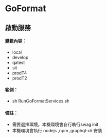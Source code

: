 # GoFormat

## 啟動服務

#### 變數內容：
- local
- develop
- qatest
- sit
- prodT4
- prodT2

#### 範例：
- sh RunGoFormatServices.sh

#### 備註：
- 需要選擇環境，本機環境會自行執行swag init
- 本機環境會執行 nodejs ,npm ,graphql-cli 安裝
